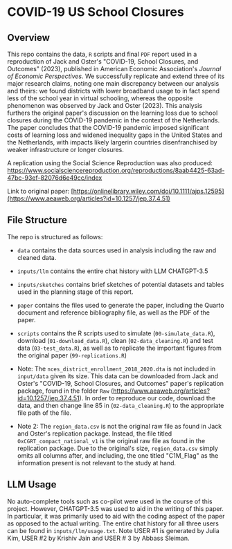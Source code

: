 # COVID-19 US School Closures 

## Overview

This repo contains the data, `R` scripts and final `PDF` report used in a reproduction of Jack and Oster's "COVID-19, School Closures, and Outcomes" (2023), published in American Economic Association's *Journal of Economic Perspectives*. We successfully replicate and extend three of its major research claims, noting one main discrepancy between our analysis and theirs: we found districts with lower broadband usage to in fact spend less of the school year in virtual schooling, whereas the opposite phenomenon was observed by Jack and Oster (2023). This analysis furthers the original paper's discussion on the learning loss due to school closures during the COVID-19 pandemic in the context of the Netherlands. The paper concludes that the COVID-19 pandemic imposed significant costs of learning loss and widened inequality gaps in the United States and the Netherlands, with impacts likely largerin countries disenfranchised by weaker infrastructure or longer closures. 

A replication using the Social Science Reproduction was also produced: https://www.socialsciencereproduction.org/reproductions/8aab4425-63ad-47bc-93ef-82076d6e49cc/index 

Link to original paper: [https://onlinelibrary.wiley.com/doi/10.1111/ajps.12595](https://www.aeaweb.org/articles?id=10.1257/jep.37.4.51)

## File Structure

The repo is structured as follows:

-  `data` contains the data sources used in analysis including the raw and cleaned data. 
-   `inputs/llm` contains the entire chat history with LLM CHATGPT-3.5 
-   `inputs/sketches` contains brief sketches of potential datasets and tables used in the planning stage of this report. 
-   `paper` contains the files used to generate the paper, including the Quarto document and reference bibliography file, as well as the PDF of the paper. 
-   `scripts` contains the R scripts used to simulate (`00-simulate_data.R`), download (`01-download_data.R`), clean (`02-data_cleaning.R`) and test data (`03-test_data.R`), as well as to replicate the important figures from the original paper (`99-replications.R`)

- Note: The `nces_district_enrollment_2018_2020.dta` is not included in `input/data` given its size. This data can be downloaded from Jack and Oster's "COVID-19, School Closures, and Outcomes" paper's replication package, found in the folder `Raw` (https://www.aeaweb.org/articles?id=10.1257/jep.37.4.51). In order to reproduce our code, download the data, and then change line 85 in (`02-data_cleaning.R`) to the appropriate file path of the file. 
- Note 2: The `region_data.csv` is not the original raw file as found in Jack and Oster's replication package. Instead, the file titled `OxCGRT_compact_national_v1` is the original raw file as found in the replication package. Due to the original's size, `region_data.csv` simply omits all columns after, and including, the one titled "C1M_Flag" as the information present is not relevant to the study at hand.

## LLM Usage  

No auto-complete tools such as co-pilot were used in the course of this project. However, CHATGPT-3.5 was used to aid in the writing of this paper. In particular, it was primarily used to aid with the coding aspect of the paper as opposed to the actual writing. The entire chat history for all three users can be found in `inputs/llm/usage.txt`. Note USER #1 is generated by Julia Kim, USER #2 by Krishiv Jain and USER # 3 by Abbass Sleiman. 
